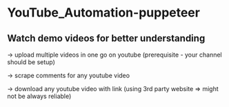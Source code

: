 # YouTube_Automation-puppeteer

## Watch demo videos for better understanding

-> upload multiple videos in one go on youtube
(prerequisite - your channel should be setup)

-> scrape comments for any youtube video

-> download any youtube video with link (using 3rd party website => might not be always reliable)
